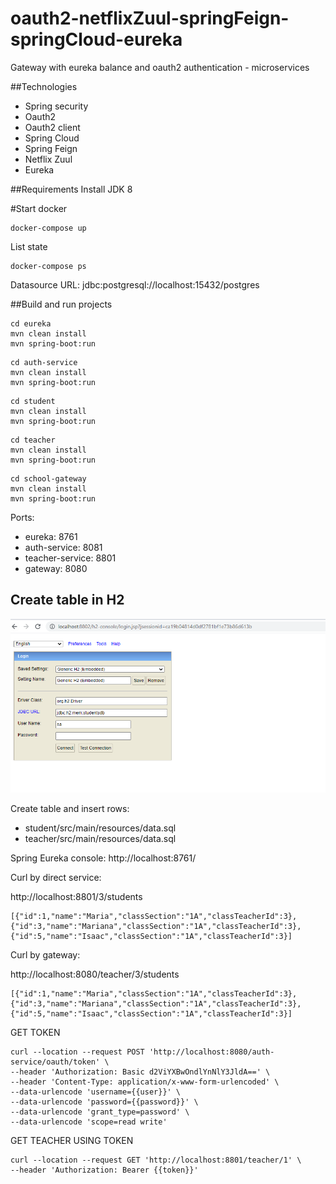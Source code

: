 # oauth2-netflixZuul-springFeign-springCloud-eureka
Gateway with eureka balance and oauth2 authentication - microservices

##Technologies

- Spring security
- Oauth2
- Oauth2 client
- Spring Cloud
- Spring Feign
- Netflix Zuul
- Eureka

##Requirements
Install JDK 8

#Start docker
```
docker-compose up
```
List state
```
docker-compose ps
```

Datasource URL: jdbc:postgresql://localhost:15432/postgres

##Build and run projects

```
cd eureka
mvn clean install
mvn spring-boot:run
```
```
cd auth-service
mvn clean install
mvn spring-boot:run
```
```
cd student
mvn clean install
mvn spring-boot:run
```
```
cd teacher
mvn clean install
mvn spring-boot:run
```
```
cd school-gateway
mvn clean install
mvn spring-boot:run
```

Ports:
- eureka: 8761
- auth-service: 8081
- teacher-service: 8801
- gateway: 8080

## Create table in H2 

![H2 console](/assets/images/h2-console.png)

Create table and insert rows:

- student/src/main/resources/data.sql
- teacher/src/main/resources/data.sql

Spring Eureka console: 
http://localhost:8761/

Curl by direct service:

http://localhost:8801/3/students
```
[{"id":1,"name":"Maria","classSection":"1A","classTeacherId":3},{"id":3,"name":"Mariana","classSection":"1A","classTeacherId":3},{"id":5,"name":"Isaac","classSection":"1A","classTeacherId":3}]
```

Curl by gateway:

http://localhost:8080/teacher/3/students
```
[{"id":1,"name":"Maria","classSection":"1A","classTeacherId":3},{"id":3,"name":"Mariana","classSection":"1A","classTeacherId":3},{"id":5,"name":"Isaac","classSection":"1A","classTeacherId":3}]
```

GET TOKEN

```
curl --location --request POST 'http://localhost:8080/auth-service/oauth/token' \
--header 'Authorization: Basic d2ViYXBwOndlYnNlY3JldA==' \
--header 'Content-Type: application/x-www-form-urlencoded' \
--data-urlencode 'username={{user}}' \
--data-urlencode 'password={{password}}' \
--data-urlencode 'grant_type=password' \
--data-urlencode 'scope=read write'
```

GET TEACHER USING TOKEN
```
curl --location --request GET 'http://localhost:8801/teacher/1' \
--header 'Authorization: Bearer {{token}}'
```